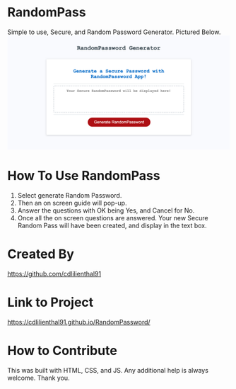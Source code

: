 # RandomPass
Simple to use, Secure, and Random Password Generator. Pictured Below.
![Assets/RandomPassword_Generator_Screen_Grab.jpg](https://raw.githubusercontent.com/cdlilienthal91/RandomPass/main/Assets/RandomPassword_Generator_Screen_Grab.jpg)

# How To Use RandomPass
1. Select generate Random Password.
2. Then an on screen guide will pop-up.
3. Answer the questions with OK being Yes, and Cancel for No. 
4. Once all the on screen questions are answered. Your new Secure Random Pass will have been created, and display in the text box.

# Created By
https://github.com/cdlilienthal91

 # Link to Project
https://cdlilienthal91.github.io/RandomPassword/
# How to Contribute 
This was built with HTML, CSS, and JS. Any additional help is always welcome. Thank you. 